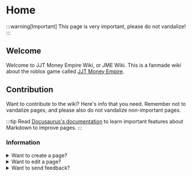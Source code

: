 # Home

:::warning[Important]
This page is very important, please do not vandalize!
:::

## Welcome
Welcome to JJT Money Empire Wiki, or JME Wiki. This is a fanmade wiki about the roblox game called [JJT Money Empire](https://www.roblox.com/games/15783753029/JJT-Money-Empire).

## Contribution
Want to contribute to the wiki? Here's info that you need. Remember not to vandalize pages, and please also do not vandalize non-important pages.

:::tip
Read [Docusaurus's documentation](https://docusaurus.io/docs) to learn important features about Markdown to improve pages.
:::

### Information
<details>
    <summary>Want to create a page?</summary>

    DM hakaar on discord to add a page.
</details>

<details>
    <summary>Want to edit a page?</summary>
    
    Submit a pull request, just please don't vandalize. Also remember, all edits are reviewed. Please write formally.
</details>

<details>
    <summary>Want to send feedback?</summary>
    
    DM hakaar on discord, or do it on the github repo somewhere idk
    Why is this here? idk where to put it
</details>